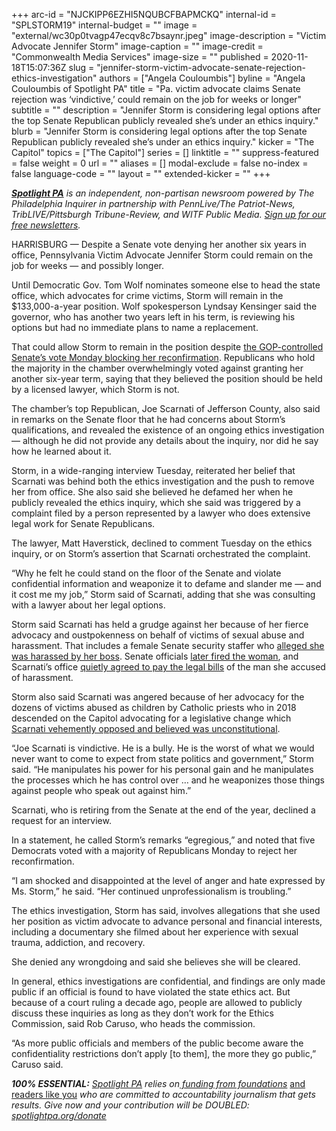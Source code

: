 +++
arc-id = "NJCKIPP6EZHI5NQUBCFBAPMCKQ"
internal-id = "SPLSTORM19"
internal-budget = ""
image = "external/wc30p0tvagp47ecqv8c7bsaynr.jpeg"
image-description = "Victim Advocate Jennifer Storm"
image-caption = ""
image-credit = "Commonwealth Media Services"
image-size = ""
published = 2020-11-18T15:07:36Z
slug = "jennifer-storm-victim-advocate-senate-rejection-ethics-investigation"
authors = ["Angela Couloumbis"]
byline = "Angela Couloumbis of Spotlight PA"
title = "Pa. victim advocate claims Senate rejection was ‘vindictive,’ could remain on the job for weeks or longer"
subtitle = ""
description = "Jennifer Storm is considering legal options after the top Senate Republican publicly revealed she’s under an ethics inquiry."
blurb = "Jennifer Storm is considering legal options after the top Senate Republican publicly revealed she’s under an ethics inquiry."
kicker = "The Capitol"
topics = ["The Capitol"]
series = []
linktitle = ""
suppress-featured = false
weight = 0
url = ""
aliases = []
modal-exclude = false
no-index = false
language-code = ""
layout = ""
extended-kicker = ""
+++

<a href="https://www.spotlightpa.org/"><i><b>Spotlight PA</b></i></a><i> is an independent, non-partisan newsroom powered by The Philadelphia Inquirer in partnership with PennLive/The Patriot-News, TribLIVE/Pittsburgh Tribune-Review, and WITF Public Media. </i><a href="https://www.spotlightpa.org/newsletters"><i>Sign up for our free newsletters</i></a><i>.</i>

HARRISBURG — Despite a Senate vote denying her another six years in office, Pennsylvania Victim Advocate Jennifer Storm could remain on the job for weeks — and possibly longer.

Until Democratic Gov. Tom Wolf nominates someone else to head the state office, which advocates for crime victims, Storm will remain in the $133,000-a-year position. Wolf spokesperson Lyndsay Kensinger said the governor, who has another two years left in his term, is reviewing his options but had no immediate plans to name a replacement.

That could allow Storm to remain in the position despite <a href="https://www.spotlightpa.org/news/2020/11/pennsylvania-victim-advocate-jennifer-storm-senate-republicans-rejected/">the GOP-controlled Senate’s vote Monday blocking her reconfirmation</a>. Republicans who hold the majority in the chamber overwhelmingly voted against granting her another six-year term, saying that they believed the position should be held by a licensed lawyer, which Storm is not.

The chamber’s top Republican, Joe Scarnati of Jefferson County, also said in remarks on the Senate floor that he had concerns about Storm’s qualifications, and revealed the existence of an ongoing ethics investigation — although he did not provide any details about the inquiry, nor did he say how he learned about it.

<script src="https://www.spotlightpa.org/embed.js" async></script><div data-spl-embed-version="1" data-spl-src="https://www.spotlightpa.org/embeds/newsletter/"></div>

Storm, in a wide-ranging interview Tuesday, reiterated her belief that Scarnati was behind both the ethics investigation and the push to remove her from office. She also said she believed he defamed her when he publicly revealed the ethics inquiry, which she said was triggered by a complaint filed by a person represented by a lawyer who does extensive legal work for Senate Republicans.

The lawyer, Matt Haverstick, declined to comment Tuesday on the ethics inquiry, or on Storm’s assertion that Scarnati orchestrated the complaint.

“Why he felt he could stand on the floor of the Senate and violate confidential information and weaponize it to defame and slander me — and it cost me my job,” Storm said of Scarnati, adding that she was consulting with a lawyer about her legal options.

Storm said Scarnati has held a grudge against her because of her fierce advocacy and oustpokenness on behalf of victims of sexual abuse and harassment. That includes a female Senate security staffer who <a href="https://www.inquirer.com/philly/news/politics/pa-senate-security-force-convulsed-by-harassment-complaints-lawsuits-20181016.html">alleged she was harassed by her boss</a>. Senate officials <a href="https://www.inquirer.com/news/pa-senate-sexual-harassment-security-fired-20190322.html">later fired the woman</a>, and Scarnati’s office <a href="https://www.inquirer.com/news/pa-senate-pays-legal-bills-former-employee-accused-sexual-harassment-20190214.html">quietly agreed to pay the legal bills</a> of the man she accused of harassment.

Storm also said Scarnati was angered because of her advocacy for the dozens of victims abused as children by Catholic priests who in 2018 descended on the Capitol advocating for a legislative change which <a href="https://www.inquirer.com/philly/news/politics/state/pennsylvania-child-sexual-abuse-statute-limitations-window-catholic-church-20181017.html">Scarnati vehemently opposed and believed was unconstitutional</a>.

“Joe Scarnati is vindictive. He is a bully. He is the worst of what we would never want to come to expect from state politics and government,” Storm said. “He manipulates his power for his personal gain and he manipulates the processes which he has control over … and he weaponizes those things against people who speak out against him.”

<script src="https://www.spotlightpa.org/embed.js" async></script><div data-spl-embed-version="1" data-spl-src="https://www.spotlightpa.org/embeds/donate/?teaser_text=Spotlight%20PA%20provides%20essential%2C%20public-service%20journalism%20thanks%20to%20its%20dedicated%20and%20passionate%20members.%20%3Cb%3EJoin%20today%20and%20we'll%20DOUBLE%20your%20gift.%3C%2Fb%3E&cta_text=YES%2C%20DOUBLE%20MY%20GIFT&eyebrow_text=BECOME%20A%20MEMBER"></div>

Scarnati, who is retiring from the Senate at the end of the year, declined a request for an interview.

In a statement, he called Storm’s remarks “egregious,” and noted that five Democrats voted with a majority of Republicans Monday to reject her reconfirmation.

“I am shocked and disappointed at the level of anger and hate expressed by Ms. Storm,” he said. “Her continued unprofessionalism is troubling.”

The ethics investigation, Storm has said, involves allegations that she used her position as victim advocate to advance personal and financial interests, including a documentary she filmed about her experience with sexual trauma, addiction, and recovery.

She denied any wrongdoing and said she believes she will be cleared.

In general, ethics investigations are confidential, and findings are only made public if an official is found to have violated the state ethics act. But because of a court ruling a decade ago, people are allowed to publicly discuss these inquiries as long as they don’t work for the Ethics Commission, said Rob Caruso, who heads the commission.

“As more public officials and members of the public become aware the confidentiality restrictions don’t apply [to them], the more they go public,” Caruso said.

<i><b>100% ESSENTIAL:</b></i><i> </i><a href="https://www.spotlightpa.org/"><i>Spotlight PA</i></a><i> relies on</i><a href="https://www.spotlightpa.org/support"><i> funding from foundations</i></a><i> </i><a href="https://www.spotlightpa.org/support">and readers like you</a><i> who are committed to accountability journalism that gets results. Give now and your contribution will be DOUBLED: </i><a href="https://www.spotlightpa.org/donate"><i>spotlightpa.org/donate</i></a>
